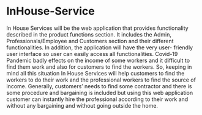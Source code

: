 # InHouse-Service
In House Services will be the web application that provides functionality described in the product functions section. It includes the Admin, Professionals/Employee and Customers section and their different functionalities. In addition, the application will have the very user- friendly user interface so user can easily access all functionalities.  Covid-19 Pandemic badly effects on the income of some workers and it difficult to find them work and also for customers to find the workers. So, keeping in mind all this situation In House Services will help customers to find the workers to do their work and the professional workers to find the source of income. Generally, customers’ needs to find some contractor and there is some procedure and bargaining is included but using this web application customer can instantly hire the professional according to their work and without any bargaining and without going outside the home.
